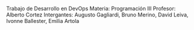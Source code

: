 Trabajo de Desarrollo en DevOps 
Materia: Programación III
Profesor: Alberto Cortez
Intergantes: Augusto Gagliardi, Bruno Merino, David Leiva, Ivonne Ballester, Emilia Artola
